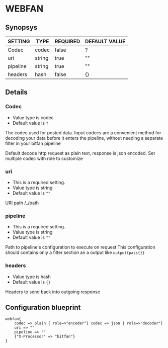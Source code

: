# WEBFAN


## Synopsys


| SETTING  |  TYPE  | REQUIRED | DEFAULT VALUE |
|----------|--------|----------|---------------|
| Codec    | codec  | false    | ?             |
| uri      | string | true     | ""            |
| pipeline | string | true     | ""            |
| headers  | hash   | false    | {}            |


## Details

### Codec
* Value type is codec
* Default value is `?`

The codec used for posted data. Input codecs are a convenient method for decoding
your data before it enters the pipeline, without needing a separate filter in your bitfan pipeline

Default decode http request as plain text, response is json encoded.
Set multiple codec with role to customize

### uri
* This is a required setting.
* Value type is string
* Default value is `""`

URI path /_/path

### pipeline
* This is a required setting.
* Value type is string
* Default value is `""`

Path to pipeline's configuration to execute on request
This configuration should contains only a filter section an a output like ```output{pass{}}```

### headers
* Value type is hash
* Default value is `{}`

Headers to send back into outgoing response



## Configuration blueprint

```
webfan{
	codec => plain { role=>"encoder"} codec => json { role=>"decoder"}
	uri => ""
	pipeline => ""
	{"X-Processor" => "bitfan"}
}
```
